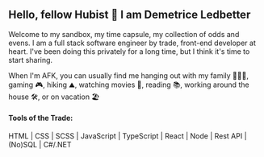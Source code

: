 ## Hello, fellow Hubist 👋 I am Demetrice Ledbetter

Welcome to my sandbox, my time capsule, my collection of odds and evens. I am a full stack software engineer by trade, front-end developer at heart. I've been doing this privately for a long time, but I think it's time to start sharing.

When I'm AFK, you can usually find me hanging out with my family 👨‍👩‍👧, gaming 🎮, hiking ⛰, watching movies 🎥, reading 📚, working around the house 🛠, or on vacation 🏖

#### Tools of the Trade:
HTML | CSS | SCSS | JavaScript | TypeScript | React | Node | Rest API | (No)SQL | C#/.NET

